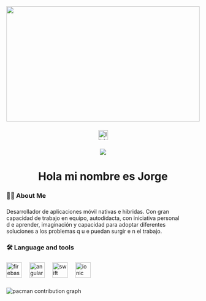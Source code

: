 <div align="center">
  <img height="300" style="width:100%;" src="https://drive.google.com/uc?export=view&id=1ZE40JtAEUEDsQrjk14eh5PWvAMVVbChe"/>
</div>

###

<div align="center">
  <img src="https://img.shields.io/static/v1?message=LinkedIn&logo=linkedin&label=&color=0077B5&logoColor=white&labelColor=&style=for-the-badge" height="25" alt="linkedin logo"  />
</div>

###

<div align="center">
  <img src="https://visitor-badge.laobi.icu/badge?page_id=JorgeAFdezG.JorgeAFdezG&"  />
</div>

###

<h1 align="center">Hola mi nombre es Jorge</h1>

###

<h3 align="left">👩‍💻  About Me</h3>

###

<p align="left">Desarrollador de aplicaciones móvil nativas e hibridas. Con gran<br>capacidad de trabajo en equipo, autodidacta, con iniciativa personal<br>d e aprender, imaginación y capacidad para adoptar diferentes<br>soluciones a los problemas q u e puedan surgir e n el trabajo.</p>

###

<h3 align="left">🛠 Language and tools</h3>

###

<div align="left">
  <img src="https://cdn.jsdelivr.net/gh/devicons/devicon/icons/firebase/firebase-plain-wordmark.svg" height="40" alt="firebase logo"  />
  <img width="12" />
  <img src="https://cdn.jsdelivr.net/gh/devicons/devicon/icons/angularjs/angularjs-original.svg" height="40" alt="angularjs logo"  />
  <img width="12" />
  <img src="https://cdn.jsdelivr.net/gh/devicons/devicon/icons/swift/swift-original.svg" height="40" alt="swift logo"  />
  <img width="12" />
  <img src="https://cdn.jsdelivr.net/gh/devicons/devicon/icons/ionic/ionic-original.svg" height="40" alt="ionic logo"  />
</div>

###

<picture>
  <source media="(prefers-color-scheme: dark)" srcset="https://raw.githubusercontent.com/JorgeAFdezG/JorgeAFdezG/output/pacman-contribution-graph-dark.svg">
  <source media="(prefers-color-scheme: light)" srcset="https://raw.githubusercontent.com/JorgeAFdezG/JorgeAFdezG/output/pacman-contribution-graph.svg">
  <img alt="pacman contribution graph" src="https://raw.githubusercontent.com/JorgeAFdezG/JorgeAFdezG/output/pacman-contribution-graph.svg">
</picture>

###

